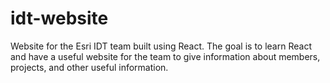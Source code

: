 # idt-website
Website for the Esri IDT team built using React. The goal is to learn React and have a useful website for the team to give information about members, projects, and other useful information.
